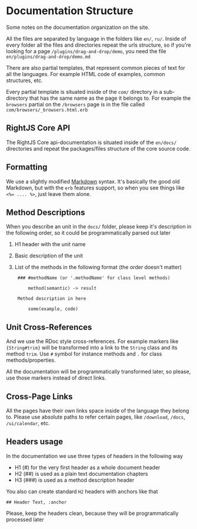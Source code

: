 # Documentation Structure

Some notes on the documentation organization on the site.

All the files are separated by language in the folders like `en/`, `ru/`.
Inside of every folder all the files and directories repeat the urls structure,
so if you're looking for a page `/plugins/drag-and-drop/demo`, you need the file
`en/plugins/drag-and-drop/demo.md`

There are also partial templates, that represent common pieces of text
for all the languages. For example HTML code of examples, common structures, etc.

Every partial template is situated inside of the `com/` directory in a sub-directory
that has the same name as the page it belongs to. For example the `browsers` partial
on the `/browsers` page is in the file called `com/browsers/_browsers.html.erb`

## RightJS Core API

The RightJS Core api-documentation is situated inside of the `en/docs/` directories
and repeat the packages/files structure of the core source code.


## Formatting

We use a slightly modified [Markdown](http://maruku.rubyforge.org/markdown_syntax.html)
syntax. It's basically the good old Markdown, but with the `erb` features support, so
when you see things like `<%= .... %>`, just leave them alone.


## Method Descriptions

When you describe an unit in the `docs/` folder, please keep it's description in
the following order, so it could be programmatically parsed out later

1. H1 header with the unit name
2. Basic description of the unit
3. List of the methods in the following format (the order doesn't matter)

        ### #methodName (or '.methodName' for class level methods)
        
            method(semantic) -> result
        
        Method description in here
        
            some(example, code)

## Unit Cross-References

And we use the RDoc style cross-references. For example markers like `{String#trim}`
will be transformed into a link to the `String` class and its method `trim`. Use
`#` symbol for instance methods and `.` for class methods/properties.

All the documentation will be programmatically transformed later, so please,
use those markers instead of direct links.


## Cross-Page Links

All the pages have their own links space inside of the language they belong to.
Please use absolute paths to refer certain pages, like `/download`, `/docs`,
`/ui/calendar`, etc.


## Headers usage

In the documentation we use three types of headers in the following way

* H1 (#) for the very first header as a whole document header
* H2 (##) is used as a plain text documentation chapters
* H3 (###) is used as a method description header

You also can create standard `H2` headers with anchors like that

    ## Header Text, :anchor

Please, keep the headers clean, because they will be programmatically processed later




